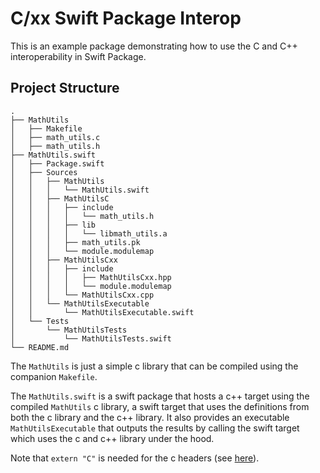 # C/xx Swift Package Interop

This is an example package demonstrating how to use the C and C++ interoperability in Swift Package. 


## Project Structure

```text
.
├── MathUtils
│   ├── Makefile
│   ├── math_utils.c
│   ├── math_utils.h
├── MathUtils.swift
│   ├── Package.swift
│   ├── Sources
│   │   ├── MathUtils
│   │   │   └── MathUtils.swift
│   │   ├── MathUtilsC
│   │   │   ├── include
│   │   │   │   └── math_utils.h
│   │   │   ├── lib
│   │   │   │   └── libmath_utils.a
│   │   │   ├── math_utils.pk
│   │   │   └── module.modulemap
│   │   ├── MathUtilsCxx
│   │   │   ├── include
│   │   │   │   ├── MathUtilsCxx.hpp
│   │   │   │   └── module.modulemap
│   │   │   └── MathUtilsCxx.cpp
│   │   └── MathUtilsExecutable
│   │       └── MathUtilsExecutable.swift
│   └── Tests
│       └── MathUtilsTests
│           └── MathUtilsTests.swift
└── README.md
```

The `MathUtils` is just a simple c library that can be compiled using the companion `Makefile`. 

The `MathUtils.swift` is a swift package that hosts a c++ target using the compiled `MathUtils` c library, a swift target that uses the definitions from both the c library and the c++ library. It also provides an executable `MathUtilsExecutable` that outputs the results by calling the swift target which uses the c and c++ library under the hood.

Note that `extern "C"` is needed for the c headers (see [here](https://forums.swift.org/t/import-of-c-module-appears-within-extern-c-language-linkage-specification/65606/2)).

